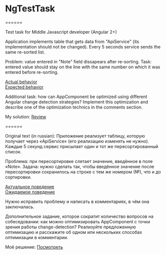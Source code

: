 # NgTestTask

======

Test task for Middle Javascript developer (Angular 2+)

Application implements table that gets data from "ApiService" (its implementation should not be changed). Every 5 seconds service
sends the same re-sorted list.

Problem: value entered in "Note" field dissapears after re-sorting.
Task: entered value should stay on the line with the same number on which it was entered before re-sorting.

<a href="https://mznpk1k6jj.codesandbox.io/" target="_blank">Actual behavior</a>
<br>
<a href="https://734qx193vj.codesandbox.io/" target="_blank">Expected behavior</a>

Additional task: how can AppComponent be optimized using different Angular change detection strategies? Implement this optimization and describe one of the optimization technics in the comments section.

My solution: <a href="https://github.com/ozz-rjq/ng-task/blob/83fdb908e8974892584e40ac401b842ae795eff6/src/app/app.module.ts#L36" target="_blank">Review</a>

======

Original text (in russian):
Приложение реализует таблицу, которую получает через «ApiService» (его реализацию изменять не нужно). Каждые 5 секунд сервис присылает один и тот же пересортированный список.

Проблема: при пересортировке слетает значение, введённое в поле «Note».
Задача: нужно сделать так, чтобы введённое значение после пересортировки сохранилось на строке с тем же номером (№), что и до сортировки.

<a href="https://mznpk1k6jj.codesandbox.io/" target="_blank">Актуальное поведение</a>
<br>
<a href="https://734qx193vj.codesandbox.io/" target="_blank">Ожидаемое поведение</a>

Нужно исправить проблему и написать в комментариях, в чём она заключалась.

Дополнительное задание, которое сократит количество вопросов на собеседовании: как можно оптимизировать AppComponent с точки зрения работы change-detection? Реализуйте предложенную оптимизацию и расскажите об одном или нескольких способах оптимизации в комментарии.

Моё решение: <a href="https://github.com/ozz-rjq/ng-task/blob/83fdb908e8974892584e40ac401b842ae795eff6/src/app/app.module.ts#L36" target="_blank">Посмотреть</a>
